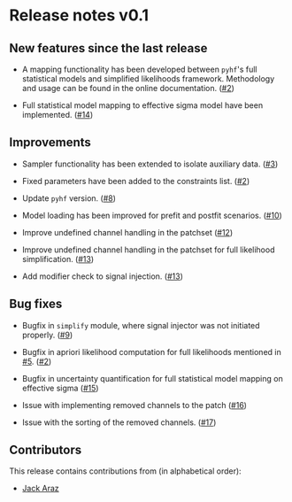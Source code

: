 # Release notes v0.1

## New features since the last release

* A mapping functionality has been developed between ``pyhf``'s full
  statistical models and simplified likelihoods framework. Methodology
  and usage can be found in the online documentation.
  ([#2](https://github.com/SpeysideHEP/spey-pyhf/pull/2))

* Full statistical model mapping to effective sigma model have been implemented.
  ([#14](https://github.com/SpeysideHEP/spey-pyhf/pull/14))

## Improvements

* Sampler functionality has been extended to isolate auxiliary data.
  ([#3](https://github.com/SpeysideHEP/spey-pyhf/pull/3))

* Fixed parameters have been added to the constraints list.
  ([#2](https://github.com/SpeysideHEP/spey-pyhf/pull/2))

* Update `pyhf` version.
  ([#8](https://github.com/SpeysideHEP/spey-pyhf/pull/8))

* Model loading has been improved for prefit and postfit scenarios.
  ([#10](https://github.com/SpeysideHEP/spey-pyhf/pull/10))

* Improve undefined channel handling in the patchset
  ([#12](https://github.com/SpeysideHEP/spey-pyhf/pull/12))

* Improve undefined channel handling in the patchset for full likelihood simplification.
  ([#13](https://github.com/SpeysideHEP/spey-pyhf/pull/13))

* Add modifier check to signal injection.
  ([#13](https://github.com/SpeysideHEP/spey-pyhf/pull/13))

## Bug fixes

* Bugfix in `simplify` module, where signal injector was not initiated properly.
 ([#9](https://github.com/SpeysideHEP/spey-pyhf/pull/9))

* Bugfix in apriori likelihood computation for full likelihoods mentioned in
  [#5](https://github.com/SpeysideHEP/spey-pyhf/issues/5).
  ([#2](https://github.com/SpeysideHEP/spey-pyhf/pull/2))

* Bugfix in uncertainty quantification for full statistical model mapping on effective sigma
  ([#15](https://github.com/SpeysideHEP/spey-pyhf/pull/15))

* Issue with implementing removed channels to the patch
  ([#16](https://github.com/SpeysideHEP/spey-pyhf/pull/16))

* Issue with the sorting of the removed channels.
  ([#17](https://github.com/SpeysideHEP/spey-pyhf/pull/17))

## Contributors

This release contains contributions from (in alphabetical order):

* [Jack Araz](https://github.com/jackaraz)
